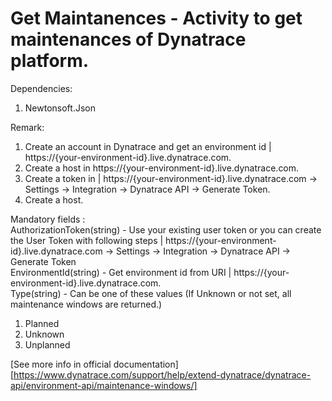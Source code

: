 # Get Maintanences - Activity to get maintenances of Dynatrace platform.

Dependencies:
1. Newtonsoft.Json

Remark:
1. Create an account in Dynatrace and get an environment id | https://{your-environment-id}.live.dynatrace.com.
2. Create a host in https://{your-environment-id}.live.dynatrace.com.
3. Create a token in | https://{your-environment-id}.live.dynatrace.com -> Settings -> Integration -> Dynatrace API -> Generate Token.
4. Create a host.

Mandatory fields :<br />
AuthorizationToken(string) - Use your existing user token or you can create the User Token with following steps | https://{your-environment-id}.live.dynatrace.com -> Settings -> Integration -> Dynatrace API -> Generate Token<br />
EnvironmentId(string) - Get environment id from URI | https://{your-environment-id}.live.dynatrace.com. <br />
Type(string) - Can be one of these values (If Unknown or not set, all maintenance windows are returned.)
1. Planned
2. Unknown
3. Unplanned

[See more info in official documentation][https://www.dynatrace.com/support/help/extend-dynatrace/dynatrace-api/environment-api/maintenance-windows/]